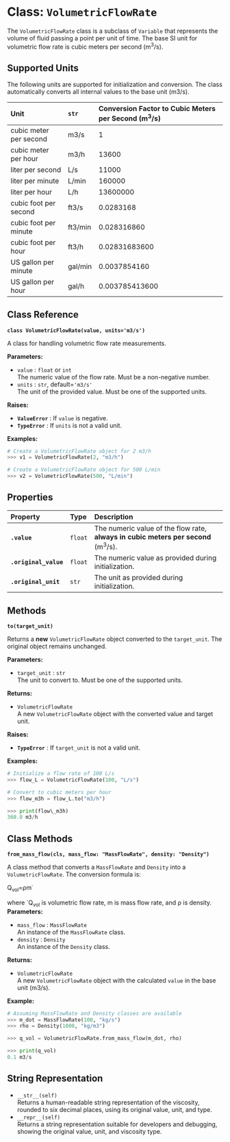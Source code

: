 # **Class: `VolumetricFlowRate`**

The `VolumetricFlowRate` class is a subclass of `Variable` that represents the volume of fluid passing a point per unit of time. The base SI unit for volumetric flow rate is cubic meters per second (m<sup>3</sup>/s).

## **Supported Units**

The following units are supported for initialization and conversion. The class automatically converts all internal values to the base unit (m3/s).

| Unit | `str` | Conversion Factor to Cubic Meters per Second (m<sup>3</sup>/s) |
| :---- | :---- | :---- |
| cubic meter per second | m3/s | 1 |
| cubic meter per hour | m3/h | 13600 |
| liter per second | L/s | 11000 |
| liter per minute | L/min | 160000 |
| liter per hour | L/h | 13600000 |
| cubic foot per second | ft3/s | 0.0283168 |
| cubic foot per minute | ft3/min |0.028316860 |
| cubic foot per hour | ft3/h | 0.02831683600 |
| US gallon per minute | gal/min | 0.0037854160 |
| US gallon per hour | gal/h | 0.003785413600 |

## **Class Reference**

**`class VolumetricFlowRate(value, units='m3/s')`**

A class for handling volumetric flow rate measurements.

**Parameters:**

* `value` : `float` or `int`  
  The numeric value of the flow rate. Must be a non-negative number.  
* `units` : `str`, default=`'m3/s'`  
  The unit of the provided value. Must be one of the supported units.

**Raises:**

* **`ValueError`** : If `value` is negative.  
* **`TypeError`** : If `units` is not a valid unit.

**Examples:**
```py
# Create a VolumetricFlowRate object for 2 m3/h  
>>> v1 = VolumetricFlowRate(2, "m3/h")

# Create a VolumetricFlowRate object for 500 L/min  
>>> v2 = VolumetricFlowRate(500, "L/min")
```
## **Properties**

| Property | Type | Description |
| :---- | :---- | :---- |
| **`.value`** | `float` | The numeric value of the flow rate, **always in cubic meters per second** (m<sup>3</sup>/s). |
| **`.original_value`** | `float` | The numeric value as provided during initialization. |
| **`.original_unit`** | `str` | The unit as provided during initialization. |

## **Methods**

**`to(target_unit)`**

Returns a **new** `VolumetricFlowRate` object converted to the `target_unit`. The original object remains unchanged.

**Parameters:**

* `target_unit` : `str`  
  The unit to convert to. Must be one of the supported units.

**Returns:**

* `VolumetricFlowRate`  
  A new `VolumetricFlowRate` object with the converted value and target unit.

**Raises:**

* **`TypeError`** : If `target_unit` is not a valid unit.

**Examples:**
```py
# Initialize a flow rate of 100 L/s  
>>> flow_L = VolumetricFlowRate(100, "L/s")

# Convert to cubic meters per hour  
>>> flow_m3h = flow_L.to("m3/h")

>>> print(flow\_m3h)  
360.0 m3/h
```
## **Class Methods**

**`from_mass_flow(cls, mass_flow: "MassFlowRate", density: "Density")`**

A class method that converts a  `MassFlowRate` and `Density` into a `VolumetricFlowRate`. The conversion formula is:

Q<sub>vol</sub>​=ρm˙​

where `Q<sub>vol</sub> is volumetric flow rate, m is mass flow rate, and ρ is density.  
**Parameters:**

* `mass_flow` : `MassFlowRate`  
  An instance of the `MassFlowRate` class.  
* `density` : `Density`  
  An instance of the `Density` class.

**Returns:**

* `VolumetricFlowRate`  
  A new `VolumetricFlowRate` object with the calculated `value` in the base unit (m3/s).

**Example:**
```py
# Assuming MassFlowRate and Density classes are available  
>>> m_dot = MassFlowRate(100, "kg/s")  
>>> rho = Density(1000, "kg/m3")

>>> q_vol = VolumetricFlowRate.from_mass_flow(m_dot, rho)

>>> print(q_vol)  
0.1 m3/s  
```
## **String Representation**

* `__str__(self)`  
  Returns a human-readable string representation of the viscosity, rounded to six decimal places, using its original value, unit, and type.  
* `__repr__(self)`  
  Returns a string representation suitable for developers and debugging, showing the original value, unit, and viscosity type.
